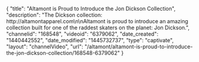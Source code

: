 {
    "title": "Altamont is Proud to Introduce the Jon Dickson Collection",
    "description": "The Dickson collection: http:\/\/altamontapparel.com\n\nAltamont is proud to introduce an amazing collection built for one of the raddest skaters on the planet: Jon Dickson.",
    "channelid": "168548",
    "videoid": "6379062",
    "date_created": "1440442552",
    "date_modified": "1445732737",
    "type": "captivate",
    "layout": "channelVideo",
    "url": "\/altamont\/altamont-is-proud-to-introduce-the-jon-dickson-collection\/168548-6379062"
}